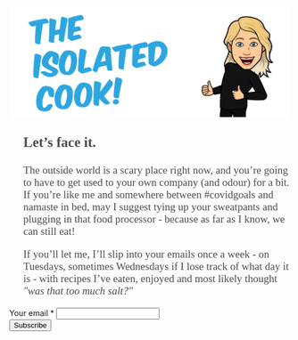 <div id="mc_embed_signup">

<img id="logo" src="The Isolated Cook Logo2.png" alt="The Isolated Cook Logo">

<link href="//cdn-images.mailchimp.com/embedcode/classic-10_7.css" rel="stylesheet" type="text/css">

<p style="margin-left: 25px; font-family: verdana; color: #4b4d4e; font-size: 25px"> <b> Let’s face it. </b>
</p>

<p style="margin-left: 25px; font-family: verdana; color: #4b4d4e; font-size: 19px"> The outside world is a scary place right now, and you’re going to have to get used to your own company (and odour) for a bit. 
If you’re like me and somewhere between #covidgoals and namaste in bed, may I suggest tying up your sweatpants and plugging in that food processor - because as far as I know, we can still eat! </p>

<p style="margin-left: 25px; font-family: verdana; color: #4b4d4e; font-size: 19px"> If you’ll let me, I’ll slip into your emails once a week - on Tuesdays, sometimes Wednesdays if I lose track of what day it is - with recipes I’ve eaten, enjoyed and most likely thought <i> "was that too much salt?" </i> 

</p>

<form action="https://gmail.us19.list-manage.com/subscribe/post?u=bb7ef6108c3b581e90cec9e09&amp;id=53f50033ad" method="post" id="mc-embedded-subscribe-form" name="mc-embedded-subscribe-form" class="validate" target="_blank" novalidate>
<div id="mc_embed_signup_scroll">
  <div class="mc-field-group">
  <label for="mce-EMAIL">Your email  <span class="asterisk">*</span></label>
  <input type="email" value="" name="EMAIL" class="required email" id="mce-EMAIL">
</div>
	<div id="mce-responses" class="clear">
		<div class="response" id="mce-error-response" style="display:none"></div>
		<div class="response" id="mce-success-response" style="display:none"></div>
	</div>    <!-- real people should not fill this in and expect good things - do not remove this or risk form bot signups-->
    <div style="position: absolute; left: -5000px;" aria-hidden="true"><input type="text" name="b_bb7ef6108c3b581e90cec9e09_53f50033ad" tabindex="-1" value=""></div>
    <div class="clear"><input type="submit" value="Subscribe" name="Include me" id="mc-embedded-subscribe" class="button"></div>
    </div>
</form>
</div>


